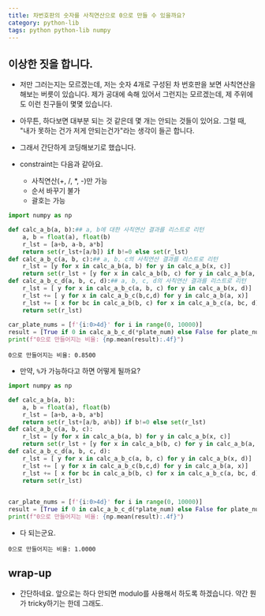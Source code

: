 ```yaml
---
title: 차번호판의 숫자를 사칙연산으로 0으로 만들 수 있을까요? 
category: python-lib
tags: python python-lib numpy 
---
```


## 이상한 짓을 합니다. 

- 저만 그러는지는 모르겠는데, 저는 숫자 4개로 구성된 차 번호판을 보면 사칙연산을 해보는 버릇이 있습니다. 제가 공대에 속해 있어서 그런지는 모르겠는데, 제 주위에도 이런 친구들이 몇몇 있습니다. 
- 아무튼, 하다보면 대부분 되는 것 같은데 몇 개는 안되는 것들이 있어요. 그럴 때, "내가 못하는 건가 저게 안되는건가"라는 생각이 들곤 합니다. 
- 그래서 간단하게 코딩해보기로 했습니다. 

- constraint는 다음과 같아요. 
    - 사칙연산(+, /, *, -)만 가능
    - 순서 바꾸기 불가
    - 괄호는 가능 

```python
import numpy as np 

def calc_a_b(a, b):## a, b에 대한 사칙연산 결과를 리스트로 리턴
    a, b = float(a), float(b)
    r_lst = [a+b, a-b, a*b]
    return set(r_lst+[a/b]) if b!=0 else set(r_lst)
def calc_a_b_c(a, b, c):## a, b, c의 사칙연산 결과를 리스트로 리턴
    r_lst = [y for x in calc_a_b(a, b) for y in calc_a_b(x, c)]
    return set(r_lst + [y for x in calc_a_b(b, c) for y in calc_a_b(a, x)])
def calc_a_b_c_d(a, b, c, d):## a, b, c, d의 사칙연산 결과를 리스트로 리턴 
    r_lst = [ y for x in calc_a_b_c(a, b, c) for y in calc_a_b(x, d)]
    r_lst += [ y for x in calc_a_b_c(b,c,d) for y in calc_a_b(a, x)]
    r_lst += [ x for bc in calc_a_b(b, c) for x in calc_a_b_c(a, bc, d)]
    return set(r_lst)
    
car_plate_nums = [f'{i:0>4d}' for i in range(0, 10000)]
result = [True if 0 in calc_a_b_c_d(*plate_num) else False for plate_num in car_plate_nums ]
print(f"0으로 만들어지는 비율: {np.mean(result):.4f}")
```

```
0으로 만들어지는 비율: 0.8500
```

- 만약, `%`가 가능하다고 하면 어떻게 될까요? 

```python
import numpy as np 

def calc_a_b(a, b):
    a, b = float(a), float(b)
    r_lst = [a+b, a-b, a*b]
    return set(r_lst+[a/b, a%b]) if b!=0 else set(r_lst)
def calc_a_b_c(a, b, c):
    r_lst = [y for x in calc_a_b(a, b) for y in calc_a_b(x, c)]
    return set(r_lst + [y for x in calc_a_b(b, c) for y in calc_a_b(a, x)])
def calc_a_b_c_d(a, b, c, d):
    r_lst = [ y for x in calc_a_b_c(a, b, c) for y in calc_a_b(x, d)]
    r_lst += [ y for x in calc_a_b_c(b,c,d) for y in calc_a_b(a, x)]
    r_lst += [ x for bc in calc_a_b(b, c) for x in calc_a_b_c(a, bc, d)]
    return set(r_lst)
    

car_plate_nums = [f'{i:0>4d}' for i in range(0, 10000)]
result = [True if 0 in calc_a_b_c_d(*plate_num) else False for plate_num in car_plate_nums ]
print(f"0으로 만들어지는 비율: {np.mean(result):.4f}")
```

- 다 되는군요. 

```
0으로 만들어지는 비율: 1.0000
```

## wrap-up

- 간단하네요. 앞으로는 하다 안되면 modulo를 사용해서 하도록 하겠습니다. 약간 뭔가 tricky하기는 한데 그래도. 